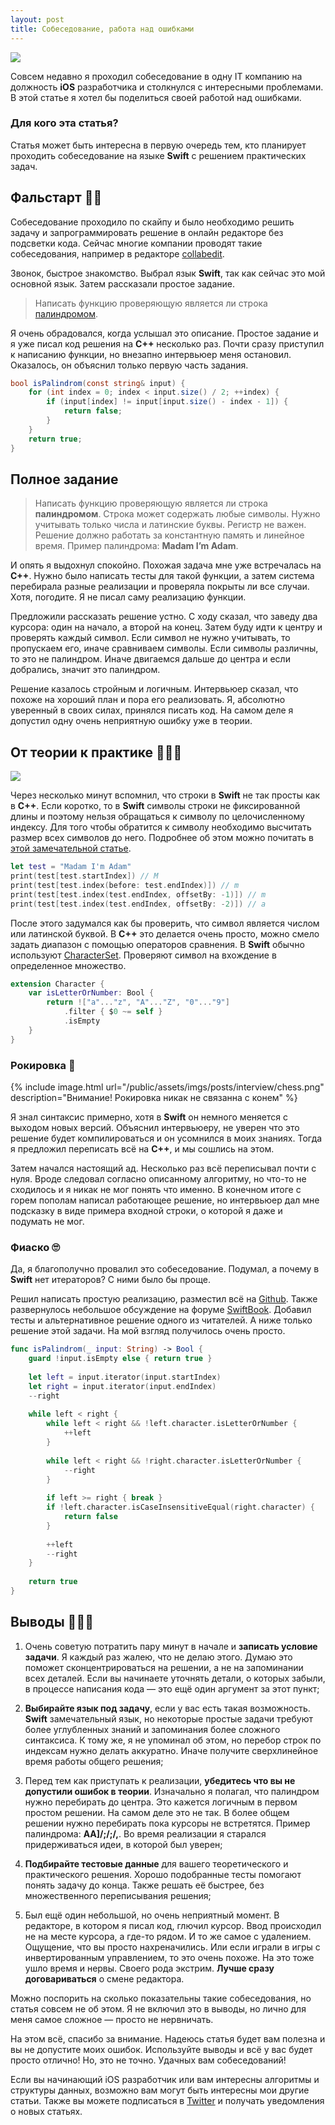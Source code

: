 ```yaml
---
layout: post
title: Собеседование, работа над ошибками
---
```


![](/public/assets/imgs/posts/interview/head.png)

Совсем недавно я проходил собеседование в одну IT компанию на должность **iOS** разработчика и столкнулся с интересными проблемами. В этой статье я хотел бы поделиться своей работой над ошибками.

<!--more-->

### Для кого эта статья?

Статья может быть интересна в первую очередь тем, кто планирует проходить собеседование на языке **Swift** с решением практических задач.

## Фальстарт 🏃🏻

Собеседование проходило по скайпу и было необходимо решить задачу и запрограммировать решение в онлайн редакторе без подсветки кода. Сейчас многие компании проводят такие собеседования, например в редакторе [collabedit](http://collabedit.com).

Звонок, быстрое знакомство. Выбрал язык **Swift**, так как сейчас это мой основной язык. Затем рассказали простое задание.
> Написать функцию проверяющую является ли строка [палиндромом](https://ru.wikipedia.org/wiki/Палиндром).

Я очень обрадовался, когда услышал это описание. Простое задание и я уже писал код решения на **С++** несколько раз. Почти сразу приступил к написанию функции, но внезапно интервьюер меня остановил. Оказалось, он объяснил только первую часть задания.

```c#
bool isPalindrom(const string& input) {
    for (int index = 0; index < input.size() / 2; ++index) {
        if (input[index] != input[input.size() - index - 1]) {
            return false;
        }
    }
    return true;
}
```

## Полное задание

> Написать функцию проверяющую является ли строка **палиндромом**. Строка может содержать любые символы. Нужно учитывать только числа и латинские буквы. Регистр не важен. Решение должно работать за константную память и линейное время. Пример палиндрома: **Madam I’m Adam**.

И опять я выдохнул спокойно. Похожая задача мне уже встречалась на **С++**. Нужно было написать тесты для такой функции, а затем система перебирала разные реализации и проверяла покрыты ли все случаи. Хотя, погодите. Я не писал саму реализацию функции.

Предложили рассказать решение устно. С ходу сказал, что заведу два курсора: один на начало, а второй на конец. Затем буду идти к центру и проверять каждый символ. Если символ не нужно учитывать, то пропускаем его, иначе сравниваем символы. Если символы различны, то это не палиндром. Иначе двигаемся дальше до центра и если добрались, значит это палиндром.

Решение казалось стройным и логичным. Интервьюер сказал, что похоже на хороший план и пора его реализовать. Я, абсолютно уверенный в своих силах, принялся писать код. На самом деле я допустил одну очень неприятную ошибку уже в теории.

## От теории к практике 👨🏻‍💻

![](/public/assets/imgs/posts/interview/coding.png)

Через несколько минут вспомнил, что строки в **Swift** не так просты как в **С++**. Если коротко, то в **Swift** символы строки не фиксированной длины и поэтому нельзя обращаться к символу по целочисленному индексу. Для того чтобы обратится к символу необходимо высчитать размер всех символов до него. Подробнее об этом можно почитать в [этой замечательной статье](https://oleb.net/blog/2017/11/swift-4-strings/).

```swift
let test = "Madam I'm Adam"
print(test[test.startIndex]) // M
print(test[test.index(before: test.endIndex)]) // m
print(test[test.index(test.endIndex, offsetBy: -1)]) // m
print(test[test.index(test.endIndex, offsetBy: -2)]) // a
```

После этого задумался как бы проверить, что символ является числом или латинской буквой. В **C++** это делается очень просто, можно смело задать диапазон с помощью операторов сравнения. В **Swift** обычно используют [CharacterSet](https://developer.apple.com/documentation/foundation/characterset). Проверяют символ на вхождение в определенное множество.

```swift
extension Character {
    var isLetterOrNumber: Bool {
        return !["a"..."z", "A"..."Z", "0"..."9"]
            .filter { $0 ~= self }
            .isEmpty
    }
}
```

### Рокировка 🐴

{% include image.html url="/public/assets/imgs/posts/interview/chess.png" description="Внимание! Рокировка никак не связанна с конем" %}

Я знал синтаксис примерно, хотя в **Swift** он немного меняется с выходом новых версий. Объяснил интервьюеру, не уверен что это решение будет компилироваться и он усомнился в моих знаниях. Тогда я предложил переписать всё на **С++**, и мы сошлись на этом.

Затем начался настоящий ад. Несколько раз всё переписывал почти с нуля. Вроде следовал согласно описанному алгоритму, но что-то не сходилось и я никак не мог понять что именно. В конечном итоге с горем пополам написал работающее решение, но интервьюер дал мне подсказку в виде примера входной строки, о которой я даже и подумать не мог.

### Фиаско 🙄

Да, я благополучно провалил это собеседование. Подумал, а почему в **Swift** нет итераторов? С ними было бы проще.

Решил написать простую реализацию, разместил всё на [Github](https://github.com/artFintch/SwiftStringIterator). Также развернулось небольшое обсуждение на форуме [SwiftBook](https://forum.swiftbook.ru/t/swift-string-iterator-sobesedovanie-rabota-nad-oshibkami/5388). Добавил тесты и альтернативное решение одного из читателей. А ниже только решение этой задачи. На мой взгляд получилось очень просто.

```swift
func isPalindrom(_ input: String) -> Bool {
    guard !input.isEmpty else { return true }
    
    let left = input.iterator(input.startIndex)
    let right = input.iterator(input.endIndex)
    --right
    
    while left < right {
        while left < right && !left.character.isLetterOrNumber {
            ++left
        }
        
        while left < right && !right.character.isLetterOrNumber {
            --right
        }
        
        if left >= right { break }
        if !left.character.isCaseInsensitiveEqual(right.character) {
            return false
        }
        
        ++left
        --right
    }
    
    return true
}
```

## Выводы 💁🏻‍♂️

1. Очень советую потратить пару минут в начале и **записать условие задачи**. Я каждый раз жалею, что не делаю этого. Думаю это поможет сконцентрироваться на решении, а не на запоминании всех деталей. Если вы начинаете уточнять детали, о которых забыли, в процессе написания кода — это ещё один аргумент за этот пункт;

1. **Выбирайте язык под задачу**, если у вас есть такая возможность. **Swift** замечательный язык, но некоторые простые задачи требуют более углубленных знаний и запоминания более сложного синтаксиса. К тому же, я не упоминал об этом, но перебор строк по индексам нужно делать аккуратно. Иначе получите сверхлинейное время работы общего решения;

1. Перед тем как приступать к реализации, **убедитесь что вы не допустили ошибок в теории**. Изначально я полагал, что палиндром нужно перебирать до центра. Это кажется логичным в первом простом решении. На самом деле это не так. В более общем решении нужно перебирать пока курсоры не встретятся. Пример палиндрома: **AA]/;/;/,**. Во время реализации я старался придерживаться идеи, в которой был уверен;

1. **Подбирайте тестовые данные** для вашего теоретического и практического решения. Хорошо подобранные тесты помогают понять задачу до конца. Также решать её быстрее, без множественного переписывания решения;

1. Был ещё один небольшой, но очень неприятный момент. В редакторе, в котором я писал код, глючил курсор. Ввод происходил не на месте курсора, а где-то рядом. И то же самое с удалением. Ощущение, что вы просто нахреначились. Или если играли в игры с инвертированным управлением, то это очень похоже. На это тоже ушло время и нервы. Своего рода экстрим. **Лучше сразу договариваться** о смене редактора.

Можно поспорить на сколько показательны такие собеседования, но статья совсем не об этом. Я не включил это в выводы, но лично для меня самое сложное — просто не нервничать.

На этом всё, спасибо за внимание. Надеюсь статья будет вам полезна и вы не допустите моих ошибок. Используйте выводы и всё у вас будет просто отлично! Но, это не точно. Удачных вам собеседований!

Если вы начинающий iOS разработчик или вам интересны алгоритмы и структуры данных, возможно вам могут быть интересны мои другие статьи. Также вы можете подписаться в [Twitter](https://twitter.com/artfintch) и получать уведомления о новых статьях.
